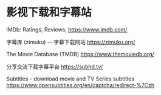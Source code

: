 # 影视下载和字幕站


IMDb: Ratings, Reviews,
https://www.imdb.com/

字幕库 (zimuku) -- 字幕下载网站
https://zimuku.org/

The Movie Database (TMDB)
https://www.themoviedb.org/

分享交流下载字幕平台
https://subhd.tv/

Subtitles - download movie and TV Series subtitles
https://www.opensubtitles.org/en/captcha/redirect-%7Czh
